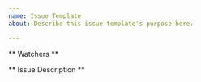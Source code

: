 ```yaml
---
name: Issue Template
about: Describe this issue template's purpose here.

---
```


** Watchers **

** Issue Description **
